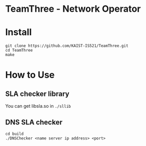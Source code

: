 # TeamThree - Network Operator

# Install
```
git clone https://github.com/KAIST-IS521/TeamThree.git
cd TeamThree
make
```

# How to Use

## SLA checker library
You can get libsla.so in ```./sllib```

## DNS SLA checker
```
cd build
./DNSChecker <name server ip address> <port>
```
